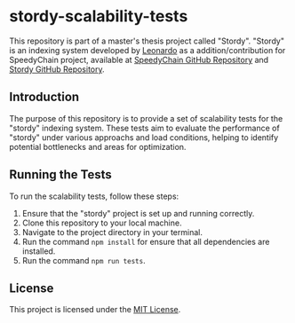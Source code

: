 # stordy-scalability-tests

This repository is part of a master's thesis project called "Stordy". "Stordy" is an indexing system developed by [Leonardo](https://github.com/leonardocreatus) as a addition/contribution for SpeedyChain project, available at [SpeedyChain GitHub Repository](https://github.com/conseg/speedychain) and [Stordy GitHub Repository](https://github.com/leonardocreatus/stordy).

## Introduction

The purpose of this repository is to provide a set of scalability tests for the "stordy" indexing system. These tests aim to evaluate the performance of "stordy" under various approachs and load conditions, helping to identify potential bottlenecks and areas for optimization.

## Running the Tests

To run the scalability tests, follow these steps:

1. Ensure that the "stordy" project is set up and running correctly.
2. Clone this repository to your local machine.
3. Navigate to the project directory in your terminal.
4. Run the command `npm install` for ensure that all dependencies are installed.
5. Run the command `npm run tests`.

## License

This project is licensed under the [MIT License](MIT-LICENSE.txt).
